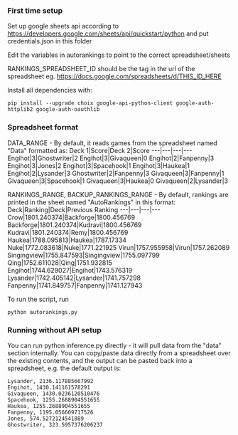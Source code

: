 ### First time setup
Set up google sheets api according to https://developers.google.com/sheets/api/quickstart/python and put credentials.json in this folder

Edit the variables in autorankings to point to the correct spreadsheet/sheets

RANKINGS_SPREADSHEET_ID should be the tag in the url of the spreadsheet eg.
https://docs.google.com/spreadsheets/d/THIS_ID_HERE

Install all dependencies with:

    pip install --upgrade choix google-api-python-client google-auth-httplib2 google-auth-oauthlib

### Spreadsheet format
DATA_RANGE - By default, it reads games from the spreadsheet named "Data" formatted as:
Deck 1|Score|Deck 2|Score
---|---|---|---
Engihot|3|Ghostwriter|2
Engihot|3|Givaqueen|0
Engihot|2|Fanpenny|3
Engihot|3|Jones|2
Engihot|3|Spacehook|1
Engihot|3|Haukea|1
Engihot|2|Lysander|3
Ghostwriter|2|Fanpenny|3
Givaqueen|3|Fanpenny|1
Givaqueen|3|Spacehook|1
Givaqueen|3|Haukea|0
Givaqueen|2|Lysander|3

RANKINGS_RANGE, BACKUP_RANKINGS_RANGE - By default, rankings are printed in the sheet named "AutoRankings" in this format:
Deck|Ranking|Deck|Previous Ranking
---|---|---|---
Crow|1801.240374|Backforge|1800.456769
Backforge|1801.240374|Kudravi|1800.456769
Kudravi|1801.240374|Remy|1800.456769
Haukea|1788.095813|Haukea|1787.17334
Nuke|1772.083618|Nuke|1771.221925
Virun|1757.955958|Virun|1757.262089
Singingview|1755.847593|Singingview|1755.097799
Qing|1752.611028|Qing|1751.932815
Engihot|1744.629027|Engihot|1743.576319
Lysander|1742.405142|Lysander|1741.757298
Fanpenny|1741.849757|Fanpenny|1741.127943

To run the script, run

    python autorankings.py

### Running without API setup
You can run 
python inference.py
directly - it will pull data from the "data" section internally. You can copy/paste data directly from a spreadsheet over the existing contents, and the output can be pasted back into a spreadsheet, e.g. the default output is:

    Lysander, 2136.117885667992
    Engihot, 1430.141161578291
    Givaqueen, 1430.0236120510476
    Spacehook, 1255.2688904551655
    Haukea, 1255.2688904551655
    Fanpenny, 1195.056609717526
    Jones, 574.5272124541889
    Ghostwriter, 323.5957376206237
